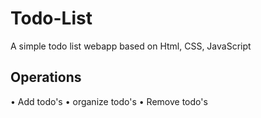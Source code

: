 # Todo-List

A simple todo list webapp based on Html, CSS, JavaScript

## Operations
• Add todo's
• organize todo's
• Remove todo's
